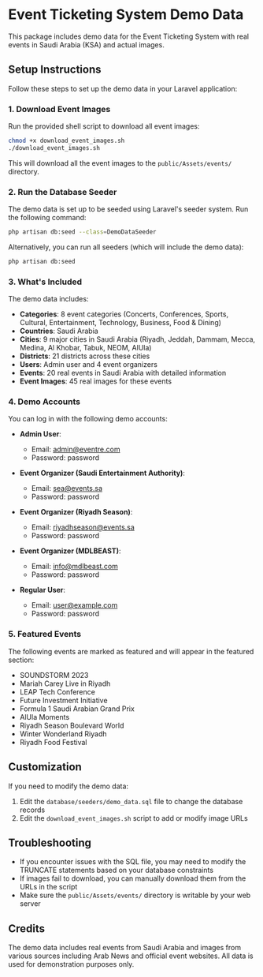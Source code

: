 # Event Ticketing System Demo Data

This package includes demo data for the Event Ticketing System with real events in Saudi Arabia (KSA) and actual images.

## Setup Instructions

Follow these steps to set up the demo data in your Laravel application:

### 1. Download Event Images

Run the provided shell script to download all event images:

```bash
chmod +x download_event_images.sh
./download_event_images.sh
```

This will download all the event images to the `public/Assets/events/` directory.

### 2. Run the Database Seeder

The demo data is set up to be seeded using Laravel's seeder system. Run the following command:

```bash
php artisan db:seed --class=DemoDataSeeder
```

Alternatively, you can run all seeders (which will include the demo data):

```bash
php artisan db:seed
```

### 3. What's Included

The demo data includes:

- **Categories**: 8 event categories (Concerts, Conferences, Sports, Cultural, Entertainment, Technology, Business, Food & Dining)
- **Countries**: Saudi Arabia
- **Cities**: 9 major cities in Saudi Arabia (Riyadh, Jeddah, Dammam, Mecca, Medina, Al Khobar, Tabuk, NEOM, AlUla)
- **Districts**: 21 districts across these cities
- **Users**: Admin user and 4 event organizers
- **Events**: 20 real events in Saudi Arabia with detailed information
- **Event Images**: 45 real images for these events

### 4. Demo Accounts

You can log in with the following demo accounts:

- **Admin User**:
  - Email: admin@eventre.com
  - Password: password

- **Event Organizer (Saudi Entertainment Authority)**:
  - Email: sea@events.sa
  - Password: password

- **Event Organizer (Riyadh Season)**:
  - Email: riyadhseason@events.sa
  - Password: password

- **Event Organizer (MDLBEAST)**:
  - Email: info@mdlbeast.com
  - Password: password

- **Regular User**:
  - Email: user@example.com
  - Password: password

### 5. Featured Events

The following events are marked as featured and will appear in the featured section:

- SOUNDSTORM 2023
- Mariah Carey Live in Riyadh
- LEAP Tech Conference
- Future Investment Initiative
- Formula 1 Saudi Arabian Grand Prix
- AlUla Moments
- Riyadh Season Boulevard World
- Winter Wonderland Riyadh
- Riyadh Food Festival

## Customization

If you need to modify the demo data:

1. Edit the `database/seeders/demo_data.sql` file to change the database records
2. Edit the `download_event_images.sh` script to add or modify image URLs

## Troubleshooting

- If you encounter issues with the SQL file, you may need to modify the TRUNCATE statements based on your database constraints
- If images fail to download, you can manually download them from the URLs in the script
- Make sure the `public/Assets/events/` directory is writable by your web server

## Credits

The demo data includes real events from Saudi Arabia and images from various sources including Arab News and official event websites. All data is used for demonstration purposes only.
